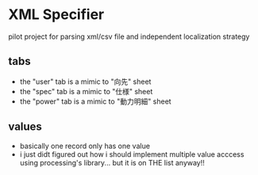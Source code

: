 XML Specifier
====
pilot project for parsing xml/csv file and independent localization strategy

## tabs
- the "user" tab is a mimic to "向先" sheet
- the "spec" tab is a mimic to "仕様" sheet
- the "power" tab is a mimic to "動力明細" sheet

## values
- basically one record only has one value
- i just didt figured out how i should implement multiple value acccess using processing's library...
  but it is on THE list anyway!!
  
<eof>

